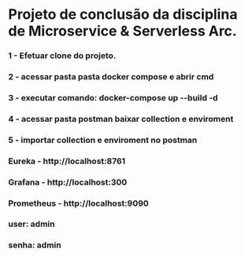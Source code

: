 # Projeto de conclusão da disciplina de Microservice & Serverless Arc.

### 1 - Efetuar clone do projeto.
### 2 - acessar pasta pasta docker compose e abrir cmd
### 3 - executar comando: docker-compose up --build -d
### 4 - acessar pasta postman baixar collection e enviroment
### 5 - importar collection e enviroment no postman

### Eureka - http://localhost:8761

### Grafana - http://localhost:300

### Prometheus - http://localhost:9090

### user: admin
### senha: admin
